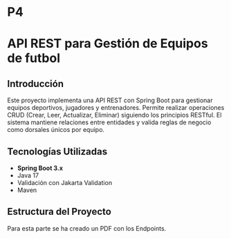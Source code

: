 # P4
# API REST para Gestión de Equipos de futbol

## Introducción
Este proyecto implementa una API REST con Spring Boot para gestionar equipos deportivos, jugadores y entrenadores. Permite realizar operaciones CRUD (Crear, Leer, Actualizar, Eliminar) siguiendo los principios RESTful. El sistema mantiene relaciones entre entidades y valida reglas de negocio como dorsales únicos por equipo.

## Tecnologías Utilizadas
- **Spring Boot 3.x**
- Java 17
- Validación con Jakarta Validation
- Maven

## Estructura del Proyecto
Para esta parte se ha creado un PDF con los Endpoints.
